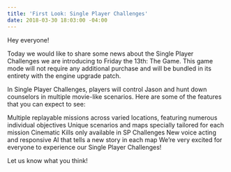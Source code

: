 ```yaml
---
title: 'First Look: Single Player Challenges'
date: 2018-03-30 18:03:00 -04:00
---
```



Hey everyone!

Today we would like to share some news about the Single Player Challenges we are introducing to Friday the 13th: The Game. This game mode will not require any additional purchase and will be bundled in its entirety with the engine upgrade patch.

In Single Player Challenges, players will control Jason and hunt down counselors in multiple movie-like scenarios. Here are some of the features that you can expect to see:

Multiple replayable missions across varied locations, featuring numerous individual objectives
Unique scenarios and maps specially tailored for each mission
Cinematic Kills only available in SP Challenges
New voice acting and responsive AI that tells a new story in each map
We’re very excited for everyone to experience our Single Player Challenges!

Let us know what you think!